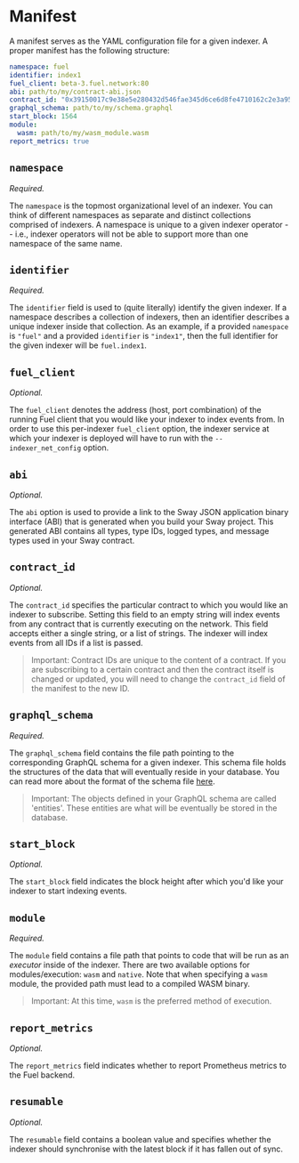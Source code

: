 # Manifest

A manifest serves as the YAML configuration file for a given indexer. A proper manifest has the following structure:

```yaml
namespace: fuel
identifier: index1
fuel_client: beta-3.fuel.network:80
abi: path/to/my/contract-abi.json
contract_id: "0x39150017c9e38e5e280432d546fae345d6ce6d8fe4710162c2e3a95a6faff051"
graphql_schema: path/to/my/schema.graphql
start_block: 1564
module:
  wasm: path/to/my/wasm_module.wasm
report_metrics: true
```

## `namespace`

_Required._

The `namespace` is the topmost organizational level of an indexer. You can think of different namespaces as separate and distinct collections comprised of indexers. A namespace is unique to a given indexer operator -- i.e., indexer operators will not be able to support more than one namespace of the same name.

## `identifier`

_Required._

The `identifier` field is used to (quite literally) identify the given indexer. If a namespace describes a collection of indexers, then an identifier describes a unique indexer inside that collection. As an example, if a provided `namespace` is `"fuel"` and a provided `identifier` is `"index1"`, then the full identifier for the given indexer will be `fuel.index1`.

## `fuel_client`

_Optional._

The `fuel_client` denotes the address (host, port combination) of the running Fuel client that you would like your indexer to index events from. In order to use this per-indexer `fuel_client` option, the indexer service at which your indexer is deployed will have to run with the `--indexer_net_config` option.

## `abi`

_Optional._

The `abi` option is used to provide a link to the Sway JSON application binary interface (ABI) that is generated when you build your Sway project. This generated ABI contains all types, type IDs, logged types, and message types used in your Sway contract.

## `contract_id`

_Optional._

The `contract_id` specifies the particular contract to which you would like an indexer to subscribe. Setting this field to an empty string will index events from any contract that is currently executing on the network. This field accepts either a single string, or a list of strings. The indexer will index events from all IDs if a list is passed.

> Important: Contract IDs are unique to the content of a contract. If you are subscribing to a certain contract and then the contract itself is changed or updated, you will need to change the `contract_id` field of the manifest to the new ID.

## `graphql_schema`

_Required._

The `graphql_schema` field contains the file path pointing to the corresponding GraphQL schema for a given indexer. This schema file holds the structures of the data that will eventually reside in your database. You can read more about the format of the schema file [here](./schema.md).

> Important: The objects defined in your GraphQL schema are called 'entities'. These entities are what will be eventually be stored in the database.

## `start_block`

_Optional._

The `start_block` field indicates the block height after which you'd like your indexer to start indexing events.

## `module`

_Required._

The `module` field contains a file path that points to code that will be run as an _executor_ inside of the indexer. There are two available options for modules/execution: `wasm` and `native`. Note that when specifying a `wasm` module, the provided path must lead to a compiled WASM binary.

> Important: At this time, `wasm` is the preferred method of execution.

## `report_metrics`

_Optional._

The `report_metrics` field indicates whether to report Prometheus metrics to the Fuel backend.

## `resumable`

_Optional._

The `resumable` field contains a boolean value and specifies whether the indexer should synchronise with the latest block if it has fallen out of sync.
